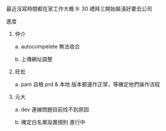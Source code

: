 最近沒寫時間都在家工作大概 9: 30 禮拜三開始裝潢好要去公司

進度

1. 仲介

   a. autocompelete 無法收合
     
   b. 上傳網址調整

2. 旺宏
  
   a. pam 自檢 prd & 本地 版本都運作正常，等確定他們操作流程
   
3. 元大

   a. dev 連線問題目前找不到原因

   b. 確定白名單設置規則 進行中
